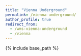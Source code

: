 ```yaml
---
title: "Vienna Underground"
permalink: /vienna-underground/
author_profile: true
redirect_from:
  - /wms-vienna-underground
  - /vienna
---
```


{% include base_path %}